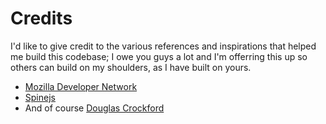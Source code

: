 Credits
=======

I'd like to give credit to the various references and inspirations that helped me build this codebase; I owe you guys a lot and I'm offerring this up so others can build on my shoulders, as I have built on yours.

* [Mozilla Developer Network](https://developer.mozilla.org)
* [Spinejs](http://spinejs.com)
* And of course [Douglas Crockford](http://www.crockford.com)
